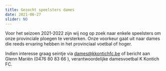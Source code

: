 ```yaml
---
title: Gezocht speelsters dames
date: 2021-06-27
slider: NO
---
```

Voor het seizoen 2021-2022 zijn wij nog op zoek naar enkele speelsters om onze provinciale ploegen te versterken. Onze voorkeur gaat uit naar dames die reeds ervaring hebben in het provinciaal voetbal of hoger.

Indien interesse graag seintje via [dames@kkontichfc.be](mailto:dames@kkontichfc.be) of bericht aan Glenn Mariën (0476 80 83 66 ), verantwoordelijke damesvoetbal K Kontich FC.